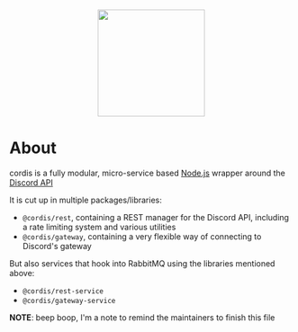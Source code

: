 <div align="center">
  <br/>
  <p align="center">
    <img width="190" height="190" src="media/cordis_no_letters_black.png">
</div>

# About
cordis is a fully modular, micro-service based [Node.js](https://nodejs.org/) wrapper around the [Discord API](https://discordapp.com/developers/docs/intro)

It is cut up in multiple packages/libraries:

- `@cordis/rest`, containing a REST manager for the Discord API, including a rate limiting system and various utilities
- `@cordis/gateway`, containing a very flexible way of connecting to Discord's gateway

But also services that hook into RabbitMQ using the libraries mentioned above:

- `@cordis/rest-service`
- `@cordis/gateway-service`

**NOTE**: beep boop, I'm a note to remind the maintainers to finish this file
